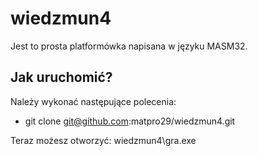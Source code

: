 wiedzmun4
========================

Jest to prosta platformówka napisana w języku MASM32.

Jak uruchomić?
--------------

Należy wykonać następujące polecenia:

  * git clone git@github.com:matpro29/wiedzmun4.git

Teraz możesz otworzyć: wiedzmun4\gra.exe

